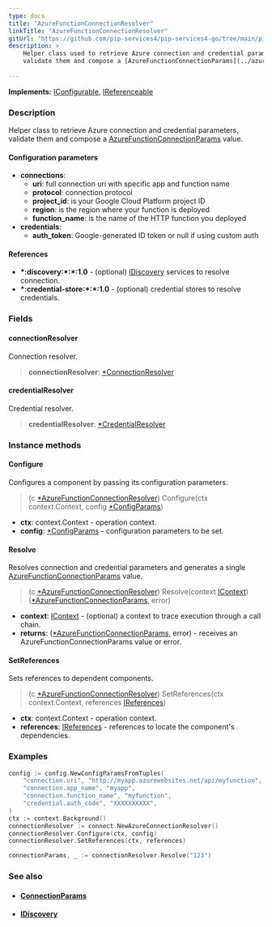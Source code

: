 ```yaml
---
type: docs
title: "AzureFunctionConnectionResolver"
linkTitle: "AzureFunctionConnectionResolver"
gitUrl: "https://github.com/pip-services4/pip-services4-go/tree/main/pip-services4-azure-go"
description: >
    Helper class used to retrieve Azure connection and credential parameters,
    validate them and compose a [AzureFunctionConnectionParams](../azure_function_connection_params) value.
 
---
```


**Implements:** [IConfigurable](../../../components/config/iconfigurable), [IReferenceable](../../../components/refer/ireferenceable)

### Description

Helper class to retrieve Azure connection and credential parameters,
validate them and compose a [AzureFunctionConnectionParams](../azure_function_connection_params) value.


#### Configuration parameters

- **connections**:                   
     - **uri**:           full connection uri with specific app and function name
     - **protocol**:      connection protocol
     - **project_id**:    is your Google Cloud Platform project ID
     - **region**:        is the region where your function is deployed
     - **function_name**: is the name of the HTTP function you deployed
- **credentials**:    
    - **auth_token**:    Google-generated ID token or null if using custom auth

#### References
- **\*:discovery:\*:\*:1.0** - (optional) [IDiscovery](../../../connect/connection_resolver) services to resolve connection.
- **\*:credential-store:\*:\*:1.0** - (optional) credential stores to resolve credentials.

### Fields

<span class="hide-title-link">

#### connectionResolver
Connection resolver.
> **connectionResolver**: [*ConnectionResolver](../../../config/connect/connection_resolver)

#### credentialResolver
Credential resolver.
> **credentialResolver**: [*CredentialResolver](../../../config/auth/credential_resolver)

</span>

### Instance methods

#### Configure
Configures a component by passing its configuration parameters.

> (c [*AzureFunctionConnectionResolver]()) Configure(ctx context.Context, config [*ConfigParams](../../../components/config/config_params))

- **ctx**: context.Context - operation context.
- **config**: [*ConfigParams](../../../components/config/config_params) - configuration parameters to be set.

#### Resolve
Resolves connection and credential parameters and generates a single
[AzureFunctionConnectionParams](../azure_function_connection_params) value.

> (c [*AzureFunctionConnectionResolver]()) Resolve(context [IContext](../../../components/context/icontext)) ([*AzureFunctionConnectionParams](), error)

- **context**: [IContext](../../../components/context/icontext) - (optional) a context to trace execution through a call chain. 
- **returns**: ([*AzureFunctionConnectionParams](), error) - receives an AzureFunctionConnectionParams value or error.

#### SetReferences
Sets references to dependent components.

> (c [*AzureFunctionConnectionResolver]()) SetReferences(ctx context.Context, references [IReferences](../../../components/refer/ireferences))

- **ctx**: context.Context - operation context.
- **references**: [IReferences](../../../components/refer/ireferences) - references to locate the component's dependencies.


### Examples

```go
config := config.NewConfigParamsFromTuples(
	"connection.uri", "http://myapp.azurewebsites.net/api/myfunction",
	"connection.app_name", "myapp",
	"connection.function_name", "myfunction",
	"credential.auth_code", "XXXXXXXXXX",
)
ctx := context.Background()
connectionResolver := connect.NewAzureConnectionResolver()
connectionResolver.Configure(ctx, config)
connectionResolver.SetReferences(ctx, references)

connectionParams, _ := connectionResolver.Resolve("123")
```

### See also
- #### [ConnectionParams](../../../config/connect/connection_params)
- #### [IDiscovery](../../../config/connect/idiscovery)


